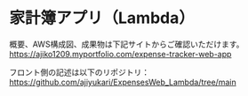 # 家計簿アプリ（Lambda）
概要、AWS構成図、成果物は下記サイトからご確認いただけます。  
https://ajiko1209.myportfolio.com/expense-tracker-web-app  

フロント側の記述は以下のリポジトリ：  
https://github.com/ajiyukari/ExpensesWeb_Lambda/tree/main
